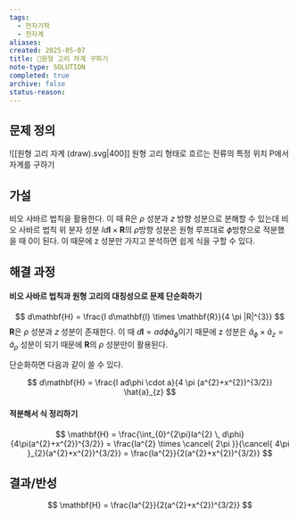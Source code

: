 ```yaml
---
tags:
  - 전자기학
  - 전자계
aliases: 
created: 2025-05-07
title: 🔬원형 고리 자계 구하기
note-type: SOLUTION
completed: true
archive: false
status-reason:
---
```



## 문제 정의

![[원형 고리 자계 (draw).svg|400]]
원형 고리 형태로 흐르는 전류의 특정 위치 P에서 자계를 구하기

## 가설
비오 사바르 법칙을 활용한다. 이 때 R은 $\rho$ 성분과 $z$ 방향 성분으로 분해할 수 있는데 비오 사바르 법칙 위 분자 성분 $I d\mathbf{l} \times \mathbf{R}$의 $\rho$방향 성분은 원형 루프대로 $\phi$방향으로 적분했을 때 0이 된다. 이 때문에 z 성분만 가지고 분석하면 쉽게 식을 구할 수 있다.
## 해결 과정
#### 비오 사바르 법칙과 원형 고리의 대칭성으로 문제 단순화하기

$$
d\mathbf{H} = \frac{I d\mathbf{l} \times \mathbf{R}}{4 \pi |R|^{3}}
$$
$\mathbf{R}$은 $\rho$ 성분과 $z$ 성분이 존재한다. 이 때 $d \mathbf{l} = a d\phi \hat{a}_{\phi}$이기 때문에 z 성분은 $\hat{a}_{\phi} \times \hat{a}_{z} = \hat{a}_{\rho}$ 성분이 되기 때문에 $\mathbf{R}$의 $\rho$ 성분만이 활용된다.

단순화하면 다음과 같이 쓸 수 있다.

$$
d\mathbf{H} = \frac{I ad\phi \cdot a}{4 \pi (a^{2}+x^{2})^{3/2}} \hat{a}_{z}
$$

#### 적분해서 식 정리하기

$$
\mathbf{H} = \frac{\int_{0}^{2\pi}Ia^{2}  \, d\phi}{4\pi(a^{2}+x^{2})^{3/2}} = \frac{Ia^{2} \times \cancel{ 2\pi }}{\cancel{ 4\pi }_{2}(a^{2}+x^{2})^{3/2}} = \frac{Ia^{2}}{2(a^{2}+x^{2})^{3/2}} 
$$



## 결과/반성
$$
\mathbf{H} = \frac{Ia^{2}}{2(a^{2}+x^{2})^{3/2}}
$$